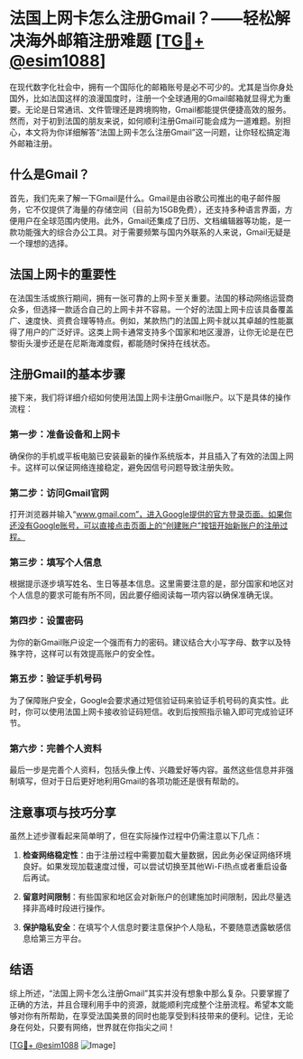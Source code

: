 # 法国上网卡怎么注册Gmail？——轻松解决海外邮箱注册难题 [[TG💪+ @esim1088](https://t.me/s/esim1088)]

在现代数字化社会中，拥有一个国际化的邮箱账号是必不可少的。尤其是当你身处国外，比如法国这样的浪漫国度时，注册一个全球通用的Gmail邮箱就显得尤为重要。无论是日常通讯、文件管理还是跨境购物，Gmail都能提供便捷高效的服务。然而，对于初到法国的朋友来说，如何顺利注册Gmail可能会成为一道难题。别担心，本文将为你详细解答“法国上网卡怎么注册Gmail”这一问题，让你轻松搞定海外邮箱注册。

## 什么是Gmail？

首先，我们先来了解一下Gmail是什么。Gmail是由谷歌公司推出的电子邮件服务，它不仅提供了海量的存储空间（目前为15GB免费），还支持多种语言界面，方便用户在全球范围内使用。此外，Gmail还集成了日历、文档编辑器等功能，是一款功能强大的综合办公工具。对于需要频繁与国内外联系的人来说，Gmail无疑是一个理想的选择。

## 法国上网卡的重要性

在法国生活或旅行期间，拥有一张可靠的上网卡至关重要。法国的移动网络运营商众多，但选择一款适合自己的上网卡并不容易。一个好的法国上网卡应该具备覆盖广、速度快、资费合理等特点。例如，某款热门的法国上网卡就以其卓越的性能赢得了用户的广泛好评。这类上网卡通常支持多个国家和地区漫游，让你无论是在巴黎街头漫步还是在尼斯海滩度假，都能随时保持在线状态。

## 注册Gmail的基本步骤

接下来，我们将详细介绍如何使用法国上网卡注册Gmail账户。以下是具体的操作流程：

### 第一步：准备设备和上网卡

确保你的手机或平板电脑已安装最新的操作系统版本，并且插入了有效的法国上网卡。这样可以保证网络连接稳定，避免因信号问题导致注册失败。

### 第二步：访问Gmail官网

打开浏览器并输入“www.gmail.com”，进入Google提供的官方登录页面。如果你还没有Google账号，可以直接点击页面上的“创建账户”按钮开始新账户的注册过程。

### 第三步：填写个人信息

根据提示逐步填写姓名、生日等基本信息。这里需要注意的是，部分国家和地区对个人信息的要求可能有所不同，因此要仔细阅读每一项内容以确保准确无误。

### 第四步：设置密码

为你的新Gmail账户设定一个强而有力的密码。建议结合大小写字母、数字以及特殊字符，这样可以有效提高账户的安全性。

### 第五步：验证手机号码

为了保障账户安全，Google会要求通过短信验证码来验证手机号码的真实性。此时，你可以使用法国上网卡接收验证码短信。收到后按照指示输入即可完成验证环节。

### 第六步：完善个人资料

最后一步是完善个人资料，包括头像上传、兴趣爱好等内容。虽然这些信息并非强制填写，但对于日后更好地利用Gmail的各项功能还是很有帮助的。

## 注意事项与技巧分享

虽然上述步骤看起来简单明了，但在实际操作过程中仍需注意以下几点：

1. **检查网络稳定性**：由于注册过程中需要加载大量数据，因此务必保证网络环境良好。如果发现加载速度过慢，可以尝试切换至其他Wi-Fi热点或者重启设备后再试。
   
2. **留意时间限制**：有些国家和地区会对新账户的创建施加时间限制，因此尽量选择非高峰时段进行操作。
   
3. **保护隐私安全**：在填写个人信息时要注意保护个人隐私，不要随意透露敏感信息给第三方平台。

## 结语

综上所述，“法国上网卡怎么注册Gmail”其实并没有想象中那么复杂。只要掌握了正确的方法，并且合理利用手中的资源，就能顺利完成整个注册流程。希望本文能够对你有所帮助，在享受法国美景的同时也能享受到科技带来的便利。记住，无论身在何处，只要有网络，世界就在你指尖之间！

[[TG💪+ @esim1088](https://t.me/s/esim1088) ![Image](https://i.postimg.cc/4NQfJmqS/Snipaste-2025-05-13-00-14-12.png)]
